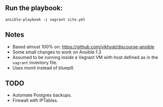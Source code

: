 Run the playbook:
----------------

`ansible-playbook -i vagrant site.yml`

Notes
-----

* Based almost 100% on: https://github.com/vikhyat/discourse-ansible
* Some small changes to work on Ansible 1.3
* Assumed to be running inside a Vagrant VM with host defined as in the `vagrant` inventory file.
* Uses monit instead of bluepill.

TODO
----

* Automate Postgres backups.
* Firewall with IPTables.
